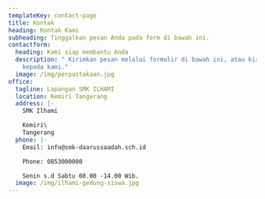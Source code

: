 ```yaml
---
templateKey: contact-page
title: Kontak
heading: Kontak Kami
subheading: Tinggalkan pesan Anda pada form di bawah ini.
contactform:
  heading: Kami siap membantu Anda
  description: " Kirimkan pesan melalui formulir di bawah ini, atau kirimkan email
    kepada kami."
  image: /img/perpustakaan.jpg
office:
  tagline: Lapangan SMK ILHAMI
  location: Kemiri Tangerang
  address: |-
    SMK Ilhami

    Kemiri\
    Tangerang
  phone: |-
    Email: info@smk-daarussaadah.sch.id

    Phone: 0853000000

    Senin s.d Sabtu 08.00 -14.00 Wib.
  image: /img/ilhami-gedung-siswa.jpg
---
```

